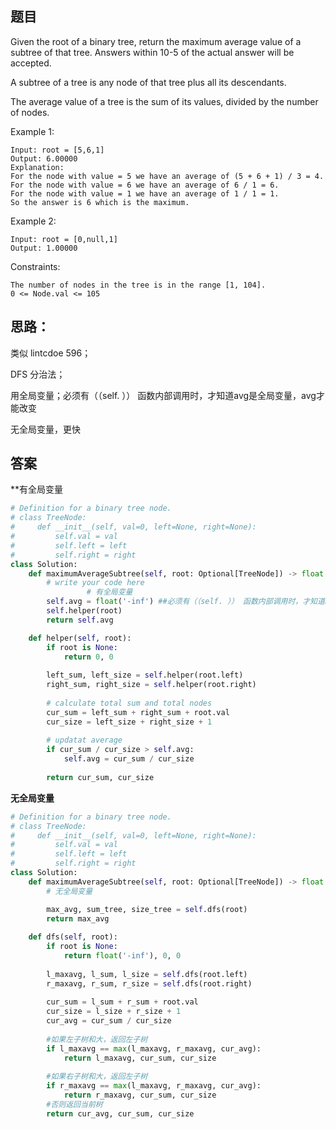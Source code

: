 ## 题目
Given the root of a binary tree, return the maximum average value of a subtree of that tree. Answers within 10-5 of the actual answer will be accepted.

A subtree of a tree is any node of that tree plus all its descendants.

The average value of a tree is the sum of its values, divided by the number of nodes.
 
Example 1:
```
Input: root = [5,6,1]
Output: 6.00000
Explanation: 
For the node with value = 5 we have an average of (5 + 6 + 1) / 3 = 4.
For the node with value = 6 we have an average of 6 / 1 = 6.
For the node with value = 1 we have an average of 1 / 1 = 1.
So the answer is 6 which is the maximum.
```
Example 2:
```
Input: root = [0,null,1]
Output: 1.00000
```
Constraints:
```
The number of nodes in the tree is in the range [1, 104].
0 <= Node.val <= 105
```

## 思路：
类似 lintcdoe 596；

DFS 分治法；

用全局变量；必须有（（self. ）） 函数内部调用时，才知道avg是全局变量，avg才能改变

无全局变量，更快

## 答案
**有全局变量
```python
# Definition for a binary tree node.
# class TreeNode:
#     def __init__(self, val=0, left=None, right=None):
#         self.val = val
#         self.left = left
#         self.right = right
class Solution:
    def maximumAverageSubtree(self, root: Optional[TreeNode]) -> float:
        # write your code here
                 # 有全局变量
        self.avg = float('-inf') ##必须有（（self. ）） 函数内部调用时，才知道avg是全局变量，avg才能改变
        self.helper(root)
        return self.avg

    def helper(self, root):
        if root is None:
            return 0, 0
        
        left_sum, left_size = self.helper(root.left)
        right_sum, right_size = self.helper(root.right)
        
        # calculate total sum and total nodes
        cur_sum = left_sum + right_sum + root.val
        cur_size = left_size + right_size + 1
        
        # updatat average
        if cur_sum / cur_size > self.avg:
            self.avg = cur_sum / cur_size
        
        return cur_sum, cur_size
```
**无全局变量**
```python
# Definition for a binary tree node.
# class TreeNode:
#     def __init__(self, val=0, left=None, right=None):
#         self.val = val
#         self.left = left
#         self.right = right
class Solution:
    def maximumAverageSubtree(self, root: Optional[TreeNode]) -> float:
        # 无全局变量

        max_avg, sum_tree, size_tree = self.dfs(root)       
        return max_avg
    
    def dfs(self, root):
        if root is None:
            return float('-inf'), 0, 0
        
        l_maxavg, l_sum, l_size = self.dfs(root.left)
        r_maxavg, r_sum, r_size = self.dfs(root.right)
        
        cur_sum = l_sum + r_sum + root.val
        cur_size = l_size + r_size + 1
        cur_avg = cur_sum / cur_size
        
        #如果左子树和大，返回左子树
        if l_maxavg == max(l_maxavg, r_maxavg, cur_avg):
            return l_maxavg, cur_sum, cur_size
        
        #如果右子树和大，返回左子树
        if r_maxavg == max(l_maxavg, r_maxavg, cur_avg):
            return r_maxavg, cur_sum, cur_size
        #否则返回当前树
        return cur_avg, cur_sum, cur_size
    
```
